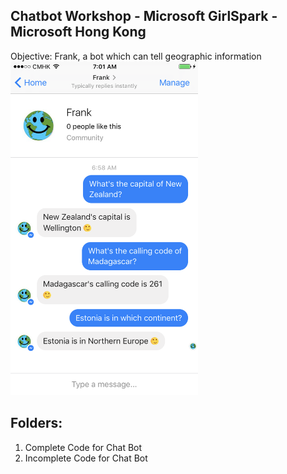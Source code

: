 ## Chatbot Workshop - Microsoft GirlSpark - Microsoft Hong Kong
Objective: Frank, a bot which can tell geographic information
<img src="https://github.com/WaqasAliAbbasi/MSHK-GirlSparkWorkshop-01April-2017/blob/master/Frank%20The%20Bot.PNG" width="300">
## Folders:
1. Complete Code for Chat Bot
2. Incomplete Code for Chat Bot